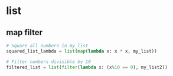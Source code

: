 # list

## map filter
```python
# Square all numbers in my_list
squared_list_lambda = list(map(lambda x: x * x, my_list))

# Filter numbers divisible by 10
filtered_list = list(filter(lambda x: (x%10 == 0), my_list2))
```